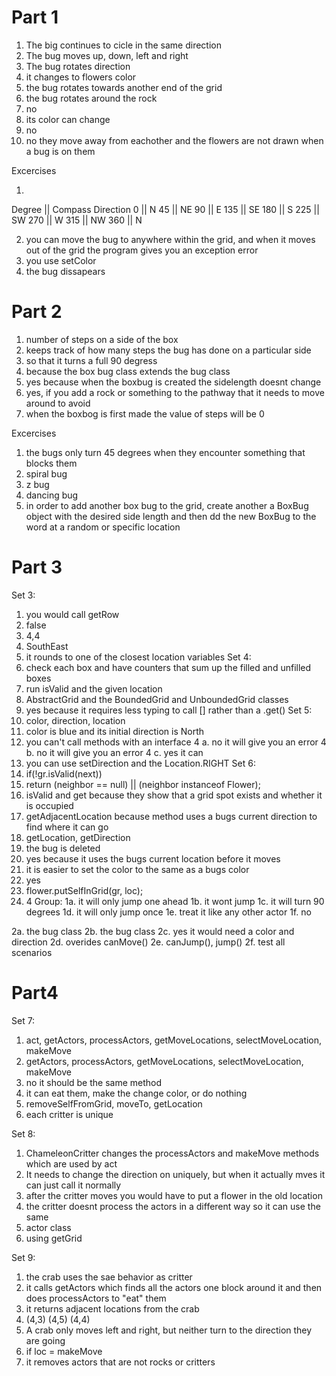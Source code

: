 Part 1
======
1. The big continues to cicle in the same direction
2. The bug moves up, down, left and right
3. The bug rotates direction
4. it changes to flowers color
5. the bug rotates towards another end of the grid
6. the bug rotates around the rock
7. no
8. its color can change
9. no
10. no they move away from eachother and the flowers are not drawn when a bug is on them

Excercises 

1.

Degree || Compass Direction
	0   || N
   45   || NE
   90   || E
  135   || SE
  180   || S
   225  || SW
  270   || W
  315   || NW
  360   || N
  
2. you can move the bug to anywhere within the grid, and when it moves out of the grid the program gives you an exception error
3. you use setColor
4. the bug dissapears

Part 2
======
1. number of steps on a side of the box
2. keeps track of how many steps the bug has done on a particular side
3. so that it turns a full 90 degress
4. because the box bug class extends the bug class
5. yes because when the boxbug is created the sidelength doesnt change
6. yes, if you add a rock or something to the pathway that it needs to move around to avoid
7. when the boxbog is first made the value of steps will be 0

Excercises

1. the bugs only turn 45 degrees when they encounter something that blocks them
2. spiral bug
3. z bug
4. dancing bug
5. in order to add another box bug to the grid, create another a BoxBug object with the desired side length and then dd the new BoxBug to the word at a random or specific location 

Part 3
======
Set 3:
1. you would call getRow
2. false
3. 4,4
4. SouthEast
5. it rounds to one of the closest location variables
Set 4:
1. check each box and have counters that sum up the filled and unfilled boxes
2. run isValid and the given location
3. AbstractGrid and the BoundedGrid and UnboundedGrid classes
4. yes because it requires less typing to call [] rather than a .get()
Set 5:
1. color, direction, location
2. color is blue and its initial direction is North
3. you can't call methods with an interface
4 a. no it will give you an error
4 b. no it will give you an error
4 c. yes it can
5. you can use setDirection and the Location.RIGHT
Set 6:
1. if(!gr.isValid(next))
2. return (neighbor == null) || (neighbor instanceof Flower); 
3. isValid and get because they show that a grid spot exists and whether it is occupied
4. getAdjacentLocation because method uses a bugs current direction to find where it can go
5. getLocation, getDirection
6. the bug is deleted
7. yes because it uses the bugs current location before it moves
8. it is easier to set the color to the same as a bugs color
9. yes
10. flower.putSelfInGrid(gr, loc);
11. 4 
Group:
1a. it will only jump one ahead
1b. it wont jump
1c. it will turn 90 degrees
1d. it will only jump once
1e. treat it like any other actor
1f. no

2a. the bug class
2b. the bug class
2c. yes it would need a color and direction
2d. overides canMove()
2e. canJump(), jump()
2f. test all scenarios

Part4 
=====
Set 7:
1. act, getActors, processActors, getMoveLocations, selectMoveLocation, makeMove
2. getActors, processActors, getMoveLocations, selectMoveLocation, makeMove
3. no it should be the same method
4. it can eat them, make the change color, or do nothing
5. removeSelfFromGrid, moveTo, getLocation
6. each critter is unique

Set 8:
1. ChameleonCritter changes the processActors and makeMove methods which are used by act
2. It needs to change the direction on uniquely, but when it actually mves it can just call it normally
3. after the critter moves you would have to put a flower in the old location
4. the critter doesnt process the actors in a different way so it can use the same
5. actor class
6. using getGrid

Set 9:
1. the crab uses the sae behavior as critter
2. it calls getActors which finds all the actors one block around it and then does processActors to "eat" them
3. it returns adjacent locations from the crab
4. (4,3) (4,5) (4,4)
5. A crab only moves left and right, but neither turn to the direction they are going
6. if loc = makeMove
7. it removes actors that are not rocks or critters




